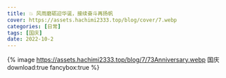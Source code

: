 ```yaml
---
title: 💥 风雨磨砺迎华诞，接续奋斗再扬帆
cover: https://assets.hachimi2333.top/blog/cover/7.webp
categories: [日常]
tags: [国庆]
date: 2022-10-2
---
```

{% image https://assets.hachimi2333.top/blog/7/73Anniversary.webp 国庆 download:true fancybox:true %}